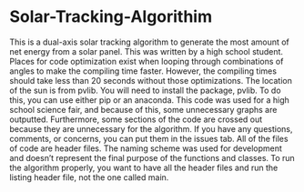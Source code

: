 # Solar-Tracking-Algorithim
This is a dual-axis solar tracking algorithm to generate the most amount of net energy from a solar panel. This was written by a high school student.  Places for code optimization exist when looping through combinations of angles to make the compiling time faster. However, the compiling times should take less than 20 seconds without those optimizations. The location of the sun is from pvlib. You will need to install the package, pvlib. To do this, you can use either pip or an anaconda. This code was used for a high school science fair, and because of this, some unnecessary graphs are outputted. Furthermore, some sections of the code are crossed out because they are unnecessary for the algorithm. If you have any questions, comments, or concerns, you can put them in the issues tab. All of the files of code are header files. The naming scheme was used for development and doesn’t represent the final purpose of the functions and classes. To run the algorithm properly, you want to have all the header files and run the listing header file, not the one called main. 
